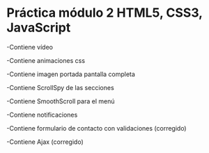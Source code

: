 # Práctica módulo 2 HTML5, CSS3, JavaScript
 
-Contiene vídeo 

-Contiene animaciones css 

-Contiene imagen portada pantalla completa 

-Contiene ScrollSpy de las secciones 

-Contiene SmoothScroll para el menú 

-Contiene notificaciones

-Contiene formulario de contacto con validaciones (corregido) 

-Contiene Ajax (corregido) 



